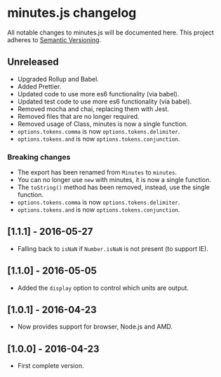 # minutes.js changelog

All notable changes to minutes.js will be documented here. This project adheres to [Semantic Versioning](http://semver.org/).

## Unreleased

-   Upgraded Rollup and Babel.
-   Added Prettier.
-   Updated code to use more es6 functionality (via babel).
-   Updated test code to use more es6 functionality (via babel).
-   Removed mocha and chai, replacing them with Jest.
-   Removed files that are no longer required.
-   Removed usage of Class, minutes is now a single function.
-   `options.tokens.comma` is now `options.tokens.delimiter`.
-   `options.tokens.and` is now `options.tokens.conjunction`.

### Breaking changes

-   The export has been renamed from `Minutes` to `minutes`.
-   You can no longer use `new` with minutes, it is now a single function.
-   The `toString()` method has been removed, instead, use the single function.
-   `options.tokens.comma` is now `options.tokens.delimiter`.
-   `options.tokens.and` is now `options.tokens.conjunction`.

## [1.1.1] - 2016-05-27

-   Falling back to `isNaN` if `Number.isNaN` is not present (to support IE).

## [1.1.0] - 2016-05-05

-   Added the `display` option to control which units are output.

## [1.0.1] - 2016-04-23

-   Now provides support for browser, Node.js and AMD.

## [1.0.0] - 2016-04-23

-   First complete version.
